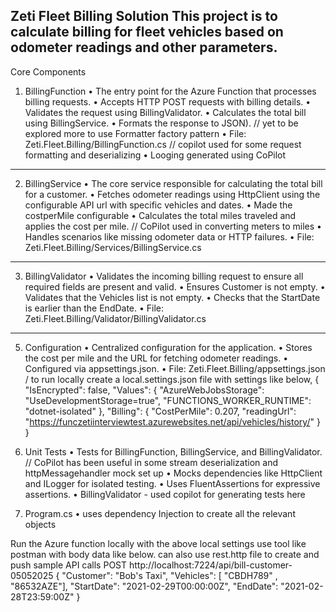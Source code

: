 Zeti Fleet Billing Solution
This project is to calculate billing for fleet vehicles based on odometer readings and other parameters.
---
Core Components
1. BillingFunction
•	The entry point for the Azure Function that processes billing requests.
•	Accepts HTTP POST requests with billing details.
•	Validates the request using BillingValidator.
•	Calculates the total bill using BillingService.
•	Formats the response to JSON). // yet to be explored more to use Formatter factory pattern
•	File: Zeti.Fleet.Billing/BillingFunction.cs // copilot used for some request formatting and deserializing
• Looging generated using CoPilot
---
2. BillingService
•	The core service responsible for calculating the total bill for a customer.
•	Fetches odometer readings using HttpClient using the configurable API url with specific vehicles and dates.
• Made the costperMile configurable 
•	Calculates the total miles traveled and applies the cost per mile. // CoPilot used in converting meters to miles
•	Handles scenarios like missing odometer data or HTTP failures.
•	File: Zeti.Fleet.Billing/Services/BillingService.cs
---
3. BillingValidator
•	Validates the incoming billing request to ensure all required fields are present and valid.
•	Ensures Customer is not empty.
•	Validates that the Vehicles list is not empty.
•	Checks that the StartDate is earlier than the EndDate.
•	File: Zeti.Fleet.Billing/Validator/BillingValidator.cs
---
5. Configuration
•	Centralized configuration for the application.
•	Stores the cost per mile and the URL for fetching odometer readings.
•	Configured via appsettings.json.
•	File: Zeti.Fleet.Billing/appsettings.json / to run locally create a local.settings.json file with settings like below,
{
  "IsEncrypted": false,
  "Values": {
    "AzureWebJobsStorage": "UseDevelopmentStorage=true",
    "FUNCTIONS_WORKER_RUNTIME": "dotnet-isolated"
  },
  "Billing": {
    "CostPerMile": 0.207,
    "readingUrl": "https://funczetiinterviewtest.azurewebsites.net/api/vehicles/history/"
  }
}
6. Unit Tests
•	Tests for BillingFunction, BillingService, and BillingValidator. // CoPilot has been useful in some stream deserialization and httpMessagehandler mock set up
•	Mocks dependencies like HttpClient and ILogger for isolated testing.
•	Uses FluentAssertions for expressive assertions.
• BillingValidator - used copilot for generating tests here

8. Program.cs
• uses dependency Injection to create all the relevant objects

Run the Azure function locally with the above local settings
use tool like postman with body data like below. can also use rest.http file to create and push sample API calls 
  POST http://localhost:7224/api/bill-customer-05052025
   {
     "Customer": "Bob's Taxi",
     "Vehicles": [ "CBDH789" , "86532AZE"],
     "StartDate": "2021-02-29T00:00:00Z",
     "EndDate": "2021-02-28T23:59:00Z"
   }
